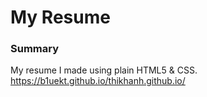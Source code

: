 # My Resume

### Summary

My resume I made using plain HTML5 & CSS.
https://b1uekt.github.io/thikhanh.github.io/

